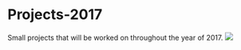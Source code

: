 # Projects-2017
Small projects that will be worked on throughout the year of 2017. 
<img src="http://www.chronometry.ca/LooksNice/images/projects-splash3.jpg">
